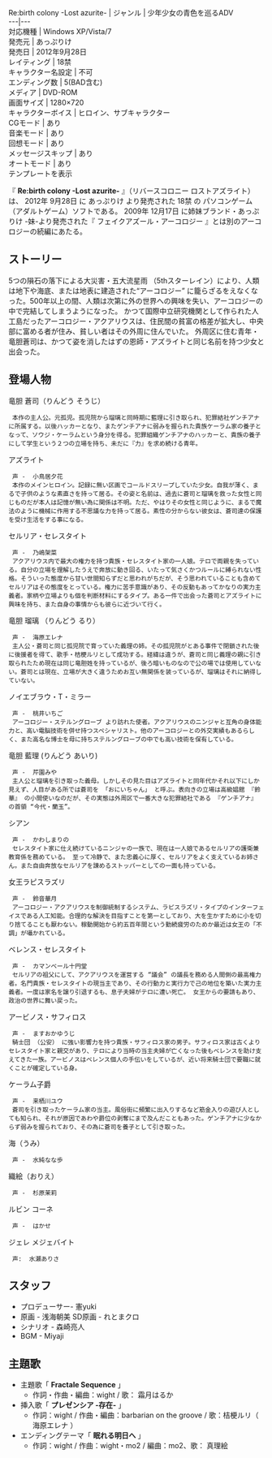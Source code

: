 Re:birth colony -Lost azurite-  |  ジャンル  |  少年少女の青色を巡るADV   
---|---  
対応機種  |  Windows XP/Vista/7   
発売元  |  あっぷりけ   
発売日  |  2012年9月28日   
レイティング  |  18禁   
キャラクター名設定  |  不可   
エンディング数  |  5(BAD含む)   
メディア  |  DVD-ROM   
画面サイズ  |  1280×720   
キャラクターボイス  |  ヒロイン、サブキャラクター   
CGモード  |  あり   
音楽モード  |  あり   
回想モード  |  あり   
メッセージスキップ  |  あり   
オートモード  |  あり   
テンプレートを表示  
  
『 **Re:birth colony -Lost azurite-** 』（リバースコロニー ロストアズライト）は、  2012年  9月28日  に
あっぷりけ  より発売された  18禁  の  パソコンゲーム  （アダルトゲーム）ソフトである。  2009年  12月17日
に姉妹ブランド・あっぷりけ -妹-より発売された『  フェイクアズール・アーコロジー  』とは別のアーコロジーの続編にあたる。

##  ストーリー  

5つの隕石の落下による大災害・五大流星雨 （5thスターレイン）により、人類は地下や海底、または地表に建造された“アーコロジー”
に籠らざるをえなくなった。500年以上の間、人類は次第に外の世界への興味を失い、アーコロジーの中で完結してしまうようになった。
かつて国際中立研究機関として作られた人工島だったアーコロジー・アクアリウスは、住民間の貧富の格差が拡大し、中央部に富める者が住み、貧しい者はその外周に住んでいた。
外周区に住む青年・竜胆蒼司は、かつて姿を消したはずの恩師・アズライトと同じ名前を持つ少女と出会った。

##  登場人物  

竜胆 蒼司（りんどう そうじ）

     本作の主人公。元孤児。孤児院から瑠璃と同時期に藍理に引き取られ、犯罪結社ゲンチアナに所属する。以後ハッカーとなり、またゲンチアナに弱みを握られた貴族ケーラム家の養子となって、ソウジ・ケーラムという身分を得る。犯罪組織ゲンチアナのハッカーと、貴族の養子にして学生という２つの立場を持ち、未だに『力』を求め続ける青年。 
アズライト

     声 -  小鳥居夕花 
     本作のメインヒロイン。記録に無い区画でコールドスリープしていた少女。自我が薄く、まるで子供のような素直さを持って居る。その姿と名前は、過去に蒼司と瑠璃を救った女性と同じものだが本人は記憶が無い為に関係は不明。ただ、やはりその女性と同じように、まるで魔法のように機械に作用する不思議な力を持って居る。素性の分からない彼女は、蒼司達の保護を受け生活をする事になる。 
セルリア・セレスタイト

     声 -  乃嶋架菜 
     アクアリウス内で最大の権力を持つ貴族・セレスタイト家の一人娘。テロで両親を失っている。自分の立場を理解したうえで奔放に動き回る、いたって気さくかつルールに縛られない性格。そういった態度から甘い世間知らずだと思われがちだが、そう思われていることも含めてセルリアはその態度をとっている。権力に苦手意識があり、その反動もあってかなりの実力主義者。家柄や立場よりも個を判断材料にするタイプ。ある一件で出会った蒼司とアズライトに興味を持ち、また自身の事情からも彼らに近づいて行く。 
竜胆 瑠璃 （りんどう るり）

     声 -  海原エレナ 
     主人公・蒼司と同じ孤児院で育っていた義理の姉。その孤児院がとある事件で閉鎖された後に後援者を得て、歌手・桔梗ルリとして成功する。経緯は違うが、蒼司と同じ義理の親に引き取られたため現在は同じ竜胆姓を持っているが、後ろ暗いものなので公の場では使用していない。蒼司とは現在、立場が大きく違うためお互い無関係を装っているが、瑠璃はそれに納得していない。 
ノイエブラウ・T・ミラー

     声 -  桃井いちご 
     アーコロジー・ステルングローブ より訪れた使者。アクアリウスのニンジャと互角の身体能力と、高い電脳技術を併せ持つスペシャリスト。他のアーコロジーとの外交実績もあるらしく、また高名な博士を母に持ちステルングローブの中でも高い技術を保有している。 
竜胆 藍理 (りんどう あいり)

     声 -  芹園みや 
     主人公と瑠璃を引き取った義母。しかしその見た目はアズライトと同年代かそれ以下にしか見えず、人目がある所では蒼司を 「おにいちゃん」 と呼ぶ。表向きの立場は高級娼館 『鈴華』 の小間使いなのだが、その実態は外周区で一番大きな犯罪結社である 『ゲンチアナ』 の首領 “今代・蘭玉”。 
シアン

     声 -  かわしまりの 
     セレスタイト家に仕え続けているニンジャの一族で、現在は一人娘であるセルリアの護衛兼教育係を務めている。 至って冷静で、また忠義心に厚く、セルリアをよく支えているお姉さん。また自由奔放なセルリアを諌めるストッパーとしての一面も持っている。 
女王ラピスラズリ

     声 -  鈴音華月 
     アーコロジー・アクアリウスを制御統制するシステム、ラピスラズリ・タイプのインターフェイスである人工知能。合理的な解決を目指すことを第一としており、大を生かすために小を切り捨てることも厭わない。稼動開始から約五百年間という勤続疲労のためか最近は女王の「不調」が囁かれている。 
ベレンス・セレスタイト

     声 -  カマンベール十円堂 
     セルリアの祖父にして、アクアリウスを運営する “議会” の議長を務める人間側の最高権力者。名門貴族・セレスタイトの現当主であり、その行動力と実行力で己の地位を築いた実力主義者。一度は家名を譲り引退するも、息子夫婦がテロに遭い死亡。 女王からの要請もあり、政治の世界に舞い戻った。 
アービノス・サフィロス

     声 -  ますおかゆうじ 
     騎士団 （公安） に強い影響力を持つ貴族・サフィロス家の男子。サフィロス家は古くよりセレスタイト家と親交があり、テロにより当時の当主夫婦が亡くなった後もベレンスを助け支えてきた一族。アービノスはベレンス個人の手伝いをしているが、近い将来騎士団で要職に就くことが確定している身。 
ケーラム子爵

     声 -  来栖川ユウ 
     蒼司を引き取ったケーラム家の当主。風俗街に頻繁に出入りするなど筋金入りの遊び人としても知られ、それが原因であわや爵位の剥奪にまで及んだこともあった。ゲンチアナに少なからず弱みを握られており、その為に蒼司を養子として引き取った。 
海（うみ）

     声 -  水純なな歩 
織絵（おりえ）

     声 -  杉原茉莉 
ルビン コーネ

     声 -  はかせ 
ジェレ メジェバイト

     声:  水瀬ありさ 

##  スタッフ  

  * プロデューサー-  憲yuki 
  * 原画 -  浅海朝美  SD原画 -  れとまクロ 
  * シナリオ -  森崎亮人 
  * BGM -  Miyaji 

##  主題歌  

  * 主題歌「 **Fractale Sequence** 」 
    * 作詞・作曲・編曲：wight / 歌：  霜月はるか 
  * 挿入歌「 **プレゼンシア -存在-** 」 
    * 作詞：wight / 作曲・編曲：barbarian on the groove / 歌：桔梗ルリ（  海原エレナ  ） 
  * エンディングテーマ「 **眠れる明日へ** 」 
    * 作詞：wight / 作曲：wight・mo2 / 編曲：mo2、歌：  真理絵 

